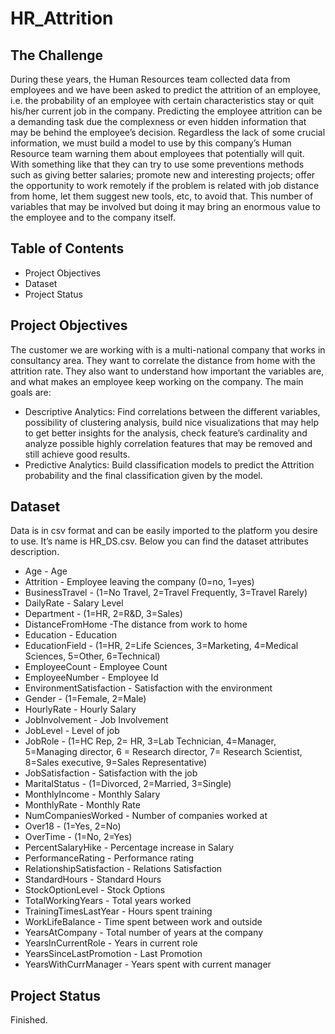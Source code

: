 # HR_Attrition
## The Challenge
During these years, the Human Resources team collected data from employees and we have been asked to predict the attrition of an employee, i.e. the probability of an employee
with certain characteristics stay or quit his/her current job in the company. 
Predicting the employee attrition can be a demanding task due the complexness or even hidden information that may be behind the employee’s decision. Regardless the lack of some
crucial information, we must build a model to use by this company’s Human Resource team warning them about employees that potentially will quit. With something like that they can try to use some preventions methods such as giving better salaries; promote new and interesting projects; offer the opportunity to work remotely if the problem is related with job distance from home, let them suggest new tools, etc, to avoid that. This number of variables that may be involved but doing it may bring an enormous value to the employee and to the company itself.

## Table of Contents
* Project Objectives
* Dataset
* Project Status

## Project Objectives
The customer we are working with is a multi-national company that works in consultancy area. They want to correlate the distance from home with the attrition rate. They also want to understand how important the variables are, and what makes an employee keep working on the company.
The main goals are:
* Descriptive Analytics: Find correlations between the different variables, possibility of clustering analysis, build nice visualizations that may help to get better insights for the analysis, check feature’s cardinality and analyze possible highly correlation features that may be removed and still achieve good results.
* Predictive Analytics: Build classification models to predict the Attrition probability and the final classification given by the model.

## Dataset
Data is in csv format and can be easily imported to the platform you desire to use. It’s name is HR_DS.csv. Below you can find the dataset attributes description.
* Age - Age
* Attrition - Employee leaving the company (0=no, 1=yes)
* BusinessTravel - (1=No Travel, 2=Travel Frequently, 3=Travel Rarely)
* DailyRate - Salary Level
* Department - (1=HR, 2=R&D, 3=Sales)
* DistanceFromHome -The distance from work to home
* Education - Education
* EducationField - (1=HR, 2=Life Sciences, 3=Marketing, 4=Medical Sciences, 5=Other, 6=Technical)
* EmployeeCount - Employee Count
* EmployeeNumber - Employee Id
* EnvironmentSatisfaction - Satisfaction with the environment
* Gender - (1=Female, 2=Male)
* HourlyRate - Hourly Salary
* JobInvolvement - Job Involvement
* JobLevel - Level of job
* JobRole - (1=HC Rep, 2= HR, 3=Lab Technician, 4=Manager, 5=Managing director, 6 = Research director, 7= Research Scientist, 8=Sales executive, 9=Sales Representative)
* JobSatisfaction - Satisfaction with the job
* MaritalStatus - (1=Divorced, 2=Married, 3=Single)
* MonthlyIncome - Monthly Salary
* MonthlyRate - Monthly Rate
* NumCompaniesWorked - Number of companies worked at
* Over18 - (1=Yes, 2=No)
* OverTime - (1=No, 2=Yes)
* PercentSalaryHike - Percentage increase in Salary
* PerformanceRating - Performance rating
* RelationshipSatisfaction - Relations Satisfaction
* StandardHours - Standard Hours
* StockOptionLevel - Stock Options
* TotalWorkingYears - Total years worked
* TrainingTimesLastYear - Hours spent training
* WorkLifeBalance - Time spent between work and outside
* YearsAtCompany - Total number of years at the company
* YearsInCurrentRole - Years in current role
* YearsSinceLastPromotion - Last Promotion
* YearsWithCurrManager - Years spent with current manager

## Project Status
Finished.
